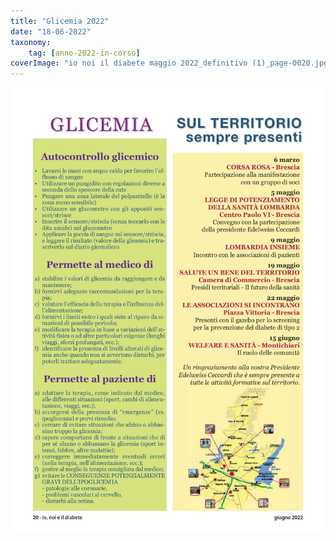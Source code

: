 ```yaml
---
title: "Glicemia 2022"
date: "18-06-2022"
taxonomy: 
    tag: [anno-2022-in-corso]
coverImage: "io noi il diabete maggio 2022_definitivo (1)_page-0020.jpg"
---
```


![glicemia 2022](images/io%20noi%20il%20diabete%20maggio%202022_definitivo%20(1)_page-0020.jpg)
